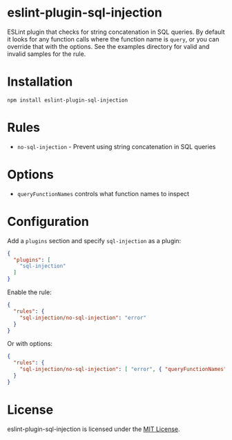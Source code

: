 # eslint-plugin-sql-injection

ESLint plugin that checks for string concatenation in SQL queries. By default it looks for any function calls where the function name is `query`, or you can override that with the options. See the examples directory for valid and invalid samples for the rule.

# Installation

```
npm install eslint-plugin-sql-injection
```

# Rules

- `no-sql-injection` - Prevent using string concatenation in SQL queries

# Options

- `queryFunctionNames` controls what function names to inspect

# Configuration

Add a `plugins` section and specify `sql-injection` as a plugin:

```json
{
  "plugins": [
    "sql-injection"
  ]
}
```

Enable the rule:

```json
{
  "rules": {
    "sql-injection/no-sql-injection": "error"
  }
}
```

Or with options:

```json
{
  "rules": {
    "sql-injection/no-sql-injection": [ "error", { "queryFunctionNames": [ "q" ] } ]
  }
}
```

# License

eslint-plugin-sql-injection is licensed under the [MIT License](http://www.opensource.org/licenses/mit-license.php).
